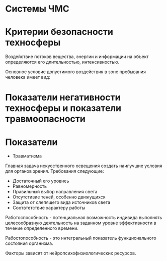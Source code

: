 # Системы ЧМС

# Критерии безопасности техносферы

Воздействие потоков вещества, энергии и информации на объект определяются его длительностью, интенсивностью. 

Основное условие допустимого воздействия в зоне пребывания человека имеет вид:

# Показатели негативности техносферы и показатели травмоопасности

# Показатели
 - Травматизма


Главная задача искусственного освещения создать наилучшие условия для органов зрения. 
Требования следующие: 
- Достаточный его уровнеь
- Равномерность 
- Правильный выбор направления света
- Отсутстивие теней, особенно движущихся
- Защита от слепящего вида источников света
- Соотвтетствие характеру работы

Работоспособность - потенциальная возможность индивида выполнять целесообразную деятельность на заданном уровне эффективности в течение определенного времени. 

Рабостопособность - это интегральный показатель функционального состояния организма. 

Факторы зависят от нейропсихофизиологических ресурсов. 



